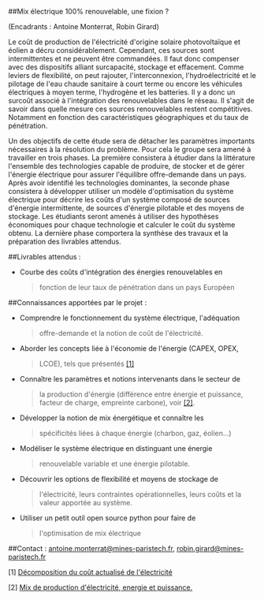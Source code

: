 ##Mix électrique 100% renouvelable, une fixion ?

(Encadrants : Antoine Monterrat, Robin Girard)

Le coût de production de l'électricité d'origine solaire photovoltaïque
et éolien a décru considérablement. Cependant, ces sources sont
intermittentes et ne peuvent être commandées. Il faut donc compenser
avec des dispositifs alliant surcapacité, stockage et effacement. Comme
leviers de flexibilité, on peut rajouter, l'interconnexion,
l'hydroélectricité et le pilotage de l'eau chaude sanitaire à court
terme ou encore les véhicules électriques à moyen terme, l'hydrogène et
les batteries. Il y a donc un surcoût associé à l'intégration des
renouvelables dans le réseau. Il s'agit de savoir dans quelle mesure ces
sources renouvelables restent compétitives. Notamment en fonction des
caractéristiques géographiques et du taux de pénétration.

Un des objectifs de cette étude sera de détacher les paramètres
importants nécessaires à la résolution du problème. Pour cela le groupe
sera amené à travailler en trois phases. La première consistera à
étudier dans la littérature l'ensemble des technologies capable de
produire, de stocker et de gérer l'énergie électrique pour assurer
l'équilibre offre-demande dans un pays. Après avoir identifié les
technologies dominantes, la seconde phase consistera à développer
utiliser un modèle d'optimisation du système électrique pour décrire les
coûts d'un système composé de sources d'énergie intermittente, de
sources d'énergie pilotable et des moyens de stockage. Les étudiants
seront amenés à utiliser des hypothèses économiques pour chaque
technologie et calculer le coût du système obtenu. La dernière phase
comportera la synthèse des travaux et la préparation des livrables
attendus.

##Livrables attendus : 

-   Courbe des coûts d'intégration des énergies renouvelables en
    > fonction de leur taux de pénétration dans un pays Européen

##Connaissances apportées par le projet :

-   Comprendre le fonctionnement du système électrique, l'adéquation
    > offre-demande et la notion de coût de l'électricité.

-   Aborder les concepts liée à l'économie de l'énergie (CAPEX, OPEX,
    > LCOE), tels que présentés
    > [\[1\]](https://www.energy-alternatives.eu/2020/08/20/decomposition-lcoe.html)

-   Connaître les paramètres et notions intervenants dans le secteur de
    > la production d'énergie (différence entre énergie et puissance,
    > facteur de charge, empreinte carbone), voir
    > [\[2\]](https://www.energy-alternatives.eu/2020/05/07/mix-de-production-delectricite-energie-et-puissance.html).

-   Développer la notion de mix énergétique et connaître les
    > spécificités liées à chaque énergie (charbon, gaz, éolien...)

-   Modéliser le système électrique en distinguant une énergie
    > renouvelable variable et une énergie pilotable.

-   Découvrir les options de flexibilité et moyens de stockage de
    > l'électricité, leurs contraintes opérationnelles, leurs coûts et
    > la valeur apportée au système.

-   Utiliser un petit outil open source python pour faire de
    > l'optimisation de mix électrique

##Contact :
[antoine.monterrat\@mines-paristech.fr](mailto:antoine.monterrat@mines-paristech.fr),
[robin.girard\@mines-paristech.fr](mailto:robin.girard@mines-paristech.fr)

\[1\] [Décomposition du coût actualisé de
l'électricité](https://www.energy-alternatives.eu/2020/08/20/decomposition-lcoe.html)

\[2\] [Mix de production d'électricité, energie et
puissance.](https://www.energy-alternatives.eu/2020/05/07/mix-de-production-delectricite-energie-et-puissance.html)
